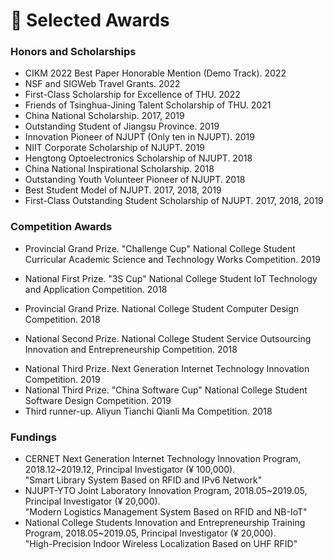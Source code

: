 
# 📖 Selected Awards

### Honors and Scholarships
-   CIKM 2022 Best Paper Honorable Mention (Demo Track). 2022
-   NSF and SIGWeb Travel Grants. 2022
-   First-Class Scholarship for Excellence of THU. 2022
-	Friends of Tsinghua-Jining Talent Scholarship of THU. 2021
-	China National Scholarship. 2017, 2019
-	Outstanding Student of Jiangsu Province. 2019
-	Innovation Pioneer of NJUPT (Only ten in NJUPT). 2019 
-	NIIT Corporate Scholarship of NJUPT. 2019
-	Hengtong Optoelectronics Scholarship of NJUPT. 2018
-	China National Inspirational Scholarship. 2018
-	Outstanding Youth Volunteer Pioneer of NJUPT. 2018
-	Best Student Model of NJUPT. 2017, 2018, 2019
-	First-Class Outstanding Student Scholarship of NJUPT. 2017, 2018, 2019

### Competition Awards
-   Provincial Grand Prize. "Challenge Cup" National College Student Curricular Academic Science and Technology Works Competition. 2019<br>
<!-- Project: "High-Precision Indoor Wireless Localization Based on UHF RFID" <br> -->
-   National First Prize. "3S Cup" National College Student IoT Technology and Application Competition. 2018<br>
<!-- Project: "Smart Library System Based on RFID and Deep Learning" <br> -->
-   Provincial Grand Prize. National College Student Computer Design Competition. 2018<br>
<!-- Project: "Fall Detection System Based on Image Processing in Cloud Environment"  -->
-   National Second Prize. National College Student Service Outsourcing Innovation and Entrepreneurship Competition. 2018<br>
<!-- Project: "Algorithm for Unified Grouping of Trade Names"  -->
-   National Third Prize. Next Generation Internet Technology Innovation Competition. 2019<br>
-   National Third Prize. "China Software Cup" National College Student Software Design Competition. 2019<br>
-   Third runner-up. Aliyun Tianchi Qianli Ma Competition. 2018

### Fundings
-   CERNET Next Generation Internet Technology Innovation Program, 2018.12~2019.12, Principal Investigator (¥ 100,000).<br>
"Smart Library System Based on RFID and IPv6 Network"
-   NJUPT-YTO Joint Laboratory Innovation Program, 2018.05~2019.05, Principal Investigator (¥ 20,000).<br>
"Modern Logistics Management System Based on RFID and NB-IoT"
-   National College Students Innovation and Entrepreneurship Training Program, 2018.05~2019.05, Principal Investigator (¥ 20,000).<br>
"High-Precision Indoor Wireless Localization Based on UHF RFID"
<!-- -   Smart Service System Program, 2018.04~2018.10, Principal Investigator (¥ 20,000).<br>
"High-Precision Indoor Wireless Localization Based on UHF RFID" -->
